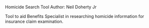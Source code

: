 Homicide Search Tool
Author: Neil Doherty Jr

Tool to aid Benefits Specialist in researching homicide information for insurance claim examination.
